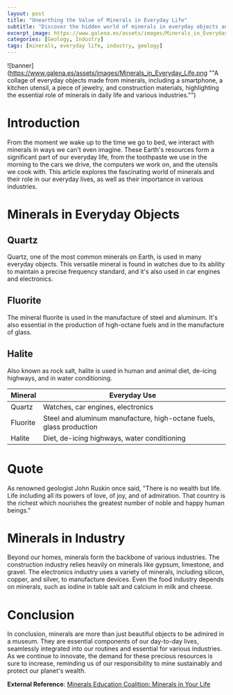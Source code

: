 ```yaml
---
layout: post
title: "Unearthing the Value of Minerals in Everyday Life"
subtitle: "Discover the hidden world of minerals in everyday objects and their indispensable role in various industries"
excerpt_image: https://www.galena.es/assets/images/Minerals_in_Everyday_Life.png
categories: [Geology, Industry]
tags: [minerals, everyday life, industry, geology]
---
```


![banner](https://www.galena.es/assets/images/Minerals_in_Everyday_Life.png ""A collage of everyday objects made from minerals, including a smartphone, a kitchen utensil, a piece of jewelry, and construction materials, highlighting the essential role of minerals in daily life and various industries."")

# Introduction
From the moment we wake up to the time we go to bed, we interact with minerals in ways we can't even imagine. These Earth's resources form a significant part of our everyday life, from the toothpaste we use in the morning to the cars we drive, the computers we work on, and the utensils we cook with. This article explores the fascinating world of minerals and their role in our everyday lives, as well as their importance in various industries.

# Minerals in Everyday Objects
## Quartz
Quartz, one of the most common minerals on Earth, is used in many everyday objects. This versatile mineral is found in watches due to its ability to maintain a precise frequency standard, and it's also used in car engines and electronics.

## Fluorite
The mineral fluorite is used in the manufacture of steel and aluminum. It's also essential in the production of high-octane fuels and in the manufacture of glass.

## Halite
Also known as rock salt, halite is used in human and animal diet, de-icing highways, and in water conditioning.

| Mineral | Everyday Use |
| ------- | ------------ |
| Quartz  | Watches, car engines, electronics |
| Fluorite| Steel and aluminum manufacture, high-octane fuels, glass production |
| Halite  | Diet, de-icing highways, water conditioning |

# Quote
As renowned geologist John Ruskin once said, "There is no wealth but life. Life including all its powers of love, of joy, and of admiration. That country is the richest which nourishes the greatest number of noble and happy human beings."

# Minerals in Industry
Beyond our homes, minerals form the backbone of various industries. The construction industry relies heavily on minerals like gypsum, limestone, and gravel. The electronics industry uses a variety of minerals, including silicon, copper, and silver, to manufacture devices. Even the food industry depends on minerals, such as iodine in table salt and calcium in milk and cheese.

# Conclusion
In conclusion, minerals are more than just beautiful objects to be admired in a museum. They are essential components of our day-to-day lives, seamlessly integrated into our routines and essential for various industries. As we continue to innovate, the demand for these precious resources is sure to increase, reminding us of our responsibility to mine sustainably and protect our planet's wealth.

**External Reference**: [Minerals Education Coalition: Minerals in Your Life](https://mineralseducationcoalition.org/minerals-in-your-life/)